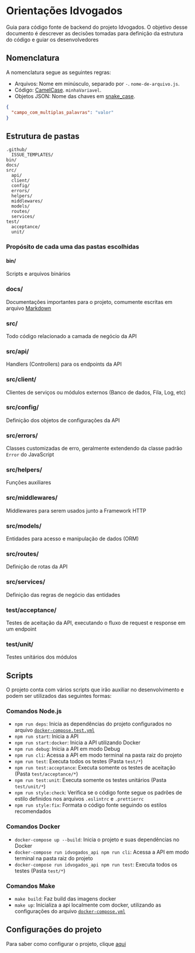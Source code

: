 # Orientações Idvogados

Guia para código fonte de backend do projeto Idvogados.
O objetivo desse documento é descrever as decisões tomadas para definição da estrutura do código e guiar os desenvolvedores

## Nomenclatura

A nomenclatura segue as seguintes regras:

- Arquivos: Nome em minúsculo, separado por `-`. `nome-de-arquivo.js`.
- Código: [CamelCase](https://pt.wikipedia.org/wiki/CamelCase). `minhaVariavel`.
- Objetos JSON: Nome das chaves em [snake_case](https://en.wikipedia.org/wiki/Snake_case).

```json
{
  "campo_com_multiplas_palavras": "valor"
}
```

## Estrutura de pastas

```
.github/
  ISSUE_TEMPLATES/
bin/
docs/
src/
  api/
  client/
  config/
  errors/
  helpers/
  middlewares/
  models/
  routes/
  services/
test/
  acceptance/
  unit/
```

### Propósito de cada uma das pastas escolhidas

#### bin/

Scripts e arquivos binários

### docs/

Documentações importantes para o projeto, comumente escritas em arquivo [Markdown](https://en.wikipedia.org/wiki/Markdown)

### src/

Todo código relacionado a camada de negócio da API

### src/api/

Handlers (Controllers) para os endpoints da API

### src/client/

Clientes de serviços ou módulos externos (Banco de dados, Fila, Log, etc)

### src/config/

Definição dos objetos de configurações da API

### src/errors/

Classes customizadas de erro, geralmente extendendo da classe padrão `Error` do JavaScript

### src/helpers/

Funções auxiliares

### src/middlewares/

Middlewares para serem usados junto a Framework HTTP

### src/models/

Entidades para acesso e manipulação de dados (ORM)

### src/routes/

Definição de rotas da API

### src/services/

Definição das regras de negócio das entidades

### test/acceptance/

Testes de aceitação da API, executando o fluxo de request e response em um endpoint

### test/unit/

Testes unitários dos módulos

## Scripts

O projeto conta com vários scripts que irão auxiliar no desenvolvimento e podem ser utilizados das seguintes formas:

### Comandos Node.js

- `npm run deps`: Inicia as dependências do projeto configurados no arquivo [`docker-compose.test.yml`](https://github.com/idvogados/backend/blob/dev/docker-compose.test.yml)
- `npm run start`: Inicia a API
- `npm run start:docker`: Inicia a API utilizando Docker
- `npm run debug`: Inicia a API em modo Debug
- `npm run cli`: Acessa a API em modo terminal na pasta raiz do projeto
- `npm run test`: Executa todos os testes (Pasta `test/*`)
- `npm run test:acceptance`: Executa somente os testes de aceitação (Pasta `test/acceptance/*`)
- `npm run test:unit`: Executa somente os testes unitários (Pasta `test/unit/*`)
- `npm run style:check`: Verifica se o código fonte segue os padrões de estilo definidos nos arquivos `.eslintrc` e `.prettierrc`
- `npm run style:fix`: Formata o código fonte seguindo os estilos recomendados

### Comandos Docker

- `docker-compose up --build`: Inicia o projeto e suas dependências no Docker
- `docker-compose run idvogados_api npm run cli`: Acessa a API em modo terminal na pasta raiz do projeto
- `docker-compose run idvogados_api npm run test`: Executa todos os testes (Pasta `test/*`)

### Comandos Make

- `make build`: Faz build das imagens docker
- `make up`: Inicializa a api localmente com docker, utilizando as configurações do arquivo [`docker-compose.yml`](https://github.com/idvogados/backend/blob/dev/docker-compose.yml)

## Configurações do projeto

Para saber como configurar o projeto, clique [aqui](https://github.com/idvogados/backend/blob/dev/src/docs/configuracoes.md)